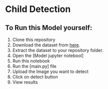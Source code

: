 # Child Detection

## To Run this Model yourself:
1. Clone this repository
2. Download the dataset from [here](https://www.kaggle.com/jangedoo/utkface-new). 
3. Extract the dataset to your repository folder.
4. Open the [Model jupyter notebool]
5. Run this notebook
6. Run the [main.py] file
7. Upload the Image you want to detect
8. Click on detect button
9. View results


